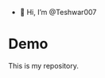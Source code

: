 - 👋 Hi, I’m @Teshwar007

<!---
Teshwar007/Teshwar007 is a ✨ special ✨ repository because its `README.md` (this file) appears on your GitHub profile.
You can click the Preview link to take a look at your changes.
--->

# Demo

This is my repository.

